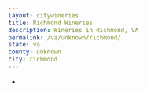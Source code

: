 ```yaml
---
layout: citywineries
title: Richmond Wineries
description: Wineries in Richmond, VA
permalink: /va/unknown/richmond/
state: va
county: unknown
city: richmond
---
```

-

